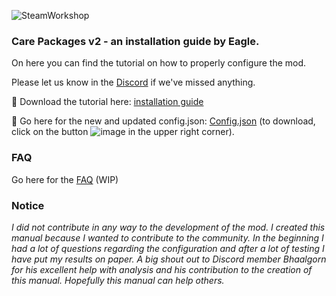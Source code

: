 ![SteamWorkshop](https://steamuserimages-a.akamaihd.net/ugc/1834652524924230581/23F98A782514328954E1128DF6658D6218950A9F/?imw=637&imh=358&ima=fit&impolicy=Letterbox&imcolor=%23000000&letterbox=true)
### Care Packages v2 - an installation guide by Eagle.

On here you can find the tutorial on how to properly configure the mod. 

Please let us know in the [Discord](https://discord.gg/hKeDPcwCGx) if we've missed anything.

:small_blue_diamond: Download the tutorial here: [installation guide](https://tinyurl.com/2xc9u6x9)

:small_blue_diamond: Go here for the new and updated config.json: [Config.json](https://github.com/Eaglescabin/Care_Packages/blob/main/config.json) (to download, click on the button ![image](https://i.imgur.com/qmftEae.jpeg) in the upper right corner).


### FAQ

Go here for the [FAQ](https://github.com/Eaglescabin/Care_Packages/wiki) (WIP)



### Notice
_I did not contribute in any way to the development of the mod. I created this manual because I wanted to contribute to the community. In the beginning I had a lot of questions regarding the configuration and after a lot of testing I have put my results on paper.
A big shout out to Discord member Bhaalgorn for his excellent help with analysis and his contribution to the creation of this manual. Hopefully this manual can help others._
